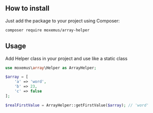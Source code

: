 ## How to install

Just add the package to your project using Composer:

```bash
composer require moxemus/array-helper
```


## Usage

Add Helper class in your project and use like a static class

```php
use moxemus\array\Helper as ArrayHelper;

$array = [
    'a' => 'word',
    'b' => 23,
    'c' => false
];

$realFirstValue = ArrayHelper::getFirstValue($array); // 'word'
```